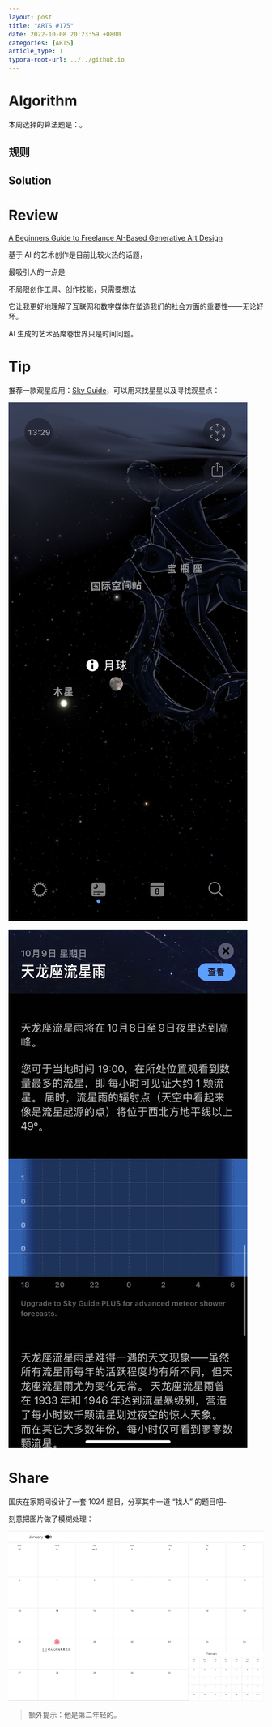 ```yaml
---
layout: post
title: "ARTS #175"
date: 2022-10-08 20:23:59 +0800
categories: [ARTS]
article_type: 1
typora-root-url: ../../github.io
---
```



# Algorithm

本周选择的算法题是：[]()。


## 规则



## Solution




# Review

[A Beginners Guide to Freelance AI-Based Generative Art Design](https://medium.com/swlh/a-beginners-guide-to-freelance-ai-based-generative-art-design-6a1cc81b379e)

基于 AI 的艺术创作是目前比较火热的话题，

最吸引人的一点是

不局限创作工具、创作技能，只需要想法

它让我更好地理解了互联网和数字媒体在塑造我们的社会方面的重要性——无论好坏。

AI 生成的艺术品席卷世界只是时间问题。

# Tip

推荐一款观星应用：[Sky Guide](https://apps.apple.com/us/app/sky-guide/id576588894)，可以用来找星星以及寻找观星点：

![](/assets/img/175-2.jpg)

![](/assets/img/175-1.jpeg)

# Share

国庆在家期间设计了一套 1024 题目，分享其中一道 “找人” 的题目吧~

刻意把图片做了模糊处理：

![](/assets/img/175-3.jpg)

> 额外提示：他是第二年轻的。
